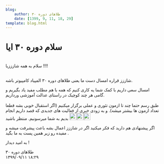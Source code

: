 ```yaml
---
blog:
    author: طلاهای دوره ۳۰
    date: [1399, 9, 11, 18, 29]
template: blog.html
---
```

# سلام دوره ۳۰ ایا

<div class="cnt">
<p><br/>سلام به همه شازززیا !!!!</p>
<p><br/>شاززز قراره امسال دست ما یعنی طلاهای دوره ۳۰ المپیاد کامپیوتر باشه.</p>
<p>امسال سعی داریم با کمک شما یه کاری کنیم که همه با هم مطلب مفید یاد بگیریم و گامی هر چند کوچیک در راستای عدالت آموزشی ورداریم.<br/> <br/>طبق رسم حتما چند تا ازمون تئوری و عملی برگزار میکنیم (اگر استقبال خوبی بشه قطعا تعداد ازمون ها بیشتر میشه). و به زودی خبری از فعالیت های جدیدی که قصد داریم انجام بدیم به شما میرسونیم. منتظر باشید <img alt="laugh" height="23" src="http://blog.ir/media/script/ckeditor/4.12.1/plugins/smiley/images/teeth_smile.png" title="laugh" width="23"/><img alt="laugh" height="23" src="http://blog.ir/media/script/ckeditor/4.12.1/plugins/smiley/images/teeth_smile.png" title="laugh" width="23"/><img alt="laugh" height="23" src="http://blog.ir/media/script/ckeditor/4.12.1/plugins/smiley/images/teeth_smile.png" title="laugh" width="23"/></p>
<p>اگر پیشنهادی هم دارید که فکر میکنید اگر در شاززز اعمال بشه باعث پیشرفت میشه و مفیده رو زیر همین پست به ما بگید .</p>
<p>به امید دیدار !</p>
</div>

<div class="blog-info">
    <div class="blog-author">طلاهای دوره ۳۰</div>
    <div class="blog-date">۱۳۹۹/۰۹/۱۱ ۱۸:۲۹</div>
</div>


